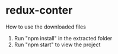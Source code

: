 # redux-conter
How to use the downloaded files

1) Run "npm install" in the extracted folder
2) Run "npm start" to view the project
